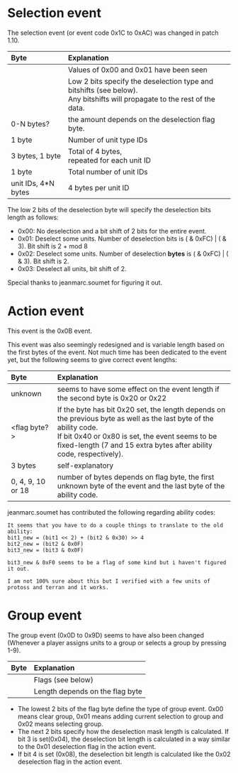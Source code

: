 # Selection event #

The selection event (or event code 0x1C to 0xAC) was changed in patch 1.10.

| **Byte** | **Explanation** |
|:---------|:----------------|
| <flag byte> | Values of 0x00 and 0x01 have been seen |
| <deselection flag byte> | Low 2 bits specify the deselection type and bitshifts (see below).<br />Any bitshifts will propagate to the rest of the data. |
| <deselection bits> 0-N bytes? | the amount depends on the deselection flag byte. |
| <number of unit type IDs> 1 byte | Number of unit type IDs |
| <unit type ID> 3 bytes, <number of this type of units> 1 byte | Total of 4 bytes,<br />repeated for each unit ID |
| <total number of units> 1 byte | Total number of unit IDs |
| unit IDs, 4\*N bytes | 4 bytes per unit ID |

The low 2 bits of the deselection byte will specify the deselection bits length as follows:
  * 0x00: No deselection and a bit shift of 2 bits for the entire event.
  * 0x01: Deselect some units. Number of deselection bits is (<deselection flag byte> & 0xFC) | (<following byte> & 3). Bit shift is 2 + <number of deselection bits> mod 8
  * 0x02: Deselect some units. Number of deselection **bytes** is (<deselection flag byte> & 0xFC) | (<following byte> & 3). Bit shift is 2.
  * 0x03: Deselect all units, bit shift of 2.

Special thanks to jeanmarc.soumet for figuring it out.

# Action event #

This event is the 0x0B event.<br />

This event was also seemingly redesigned and is variable length based on the first bytes of the event. Not much time has been dedicated to the event yet, but the following seems to give correct event lengths:

| **Byte** | **Explanation** |
|:---------|:----------------|
| unknown | seems to have some effect on the event length if the second byte is 0x20 or 0x22 |
| <flag byte?> | If the byte has bit 0x20 set, the length depends on the previous byte as well as the last byte of the ability code.<br /> If bit 0x40 or 0x80 is set, the event seems to be fixed-length (7 and 15 extra bytes after ability code, respectively). |
| <ability code> 3 bytes | self-explanatory |
| <unknown bytes> 0, 4, 9, 10 or 18 | number of bytes depends on flag byte, the first unknown byte of the event and the last byte of the ability code. |

jeanmarc.soumet has contributed the following regarding ability codes:
```
It seems that you have to do a couple things to translate to the old ability:
bit1_new = (bit1 << 2) + (bit2 & 0x30) >> 4
bit2_new = (bit2 & 0x0F)
bit3_new = (bit3 & 0x0F)

bit3_new & 0xF0 seems to be a flag of some kind but i haven't figured it out.

I am not 100% sure about this but I verified with a few units of protoss and terran and it works.
```

# Group event #

The group event (0x0D to 0x9D) seems to have also been changed (Whenever a player assigns units to a group or selects a group by pressing 1-9).

| **Byte** | **Explanation** |
|:---------|:----------------|
| <flag byte> | Flags (see below) |
| <deselection mask> | Length depends on the flag byte |

  * The lowest 2 bits of the flag byte define the type of group event. 0x00 means clear group, 0x01 means adding current selection to group and 0x02 means selecting group.
  * The next 2 bits specify how the deselection mask length is calculated. If bit 3 is set(0x04), the deselection bit length is calculated in a way similar to the 0x01 deselection flag in the action event.
  * If bit 4 is set (0x08), the deselection bit length is calculated like the 0x02 deselection flag in the action event.